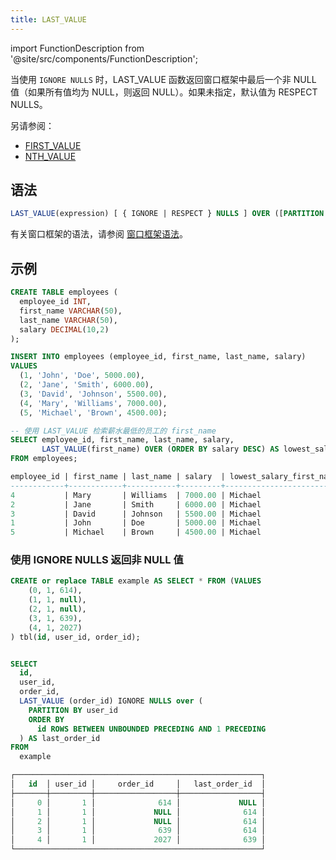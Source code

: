 ```yaml
---
title: LAST_VALUE
---
```


import FunctionDescription from '@site/src/components/FunctionDescription';

<FunctionDescription description="引入版本: v1.2.568"/>

当使用 `IGNORE NULLS` 时，LAST_VALUE 函数返回窗口框架中最后一个非 NULL 值（如果所有值均为 NULL，则返回 NULL）。如果未指定，默认值为 RESPECT NULLS。

另请参阅：

- [FIRST_VALUE](first-value.md)
- [NTH_VALUE](nth-value.md)

## 语法

```sql
LAST_VALUE(expression) [ { IGNORE | RESPECT } NULLS ] OVER ([PARTITION BY partition_expression] ORDER BY order_expression [window_frame])
```

有关窗口框架的语法，请参阅 [窗口框架语法](index.md#window-frame-syntax)。

## 示例

```sql
CREATE TABLE employees (
  employee_id INT,
  first_name VARCHAR(50),
  last_name VARCHAR(50),
  salary DECIMAL(10,2)
);

INSERT INTO employees (employee_id, first_name, last_name, salary)
VALUES
  (1, 'John', 'Doe', 5000.00),
  (2, 'Jane', 'Smith', 6000.00),
  (3, 'David', 'Johnson', 5500.00),
  (4, 'Mary', 'Williams', 7000.00),
  (5, 'Michael', 'Brown', 4500.00);

-- 使用 LAST_VALUE 检索薪水最低的员工的 first_name
SELECT employee_id, first_name, last_name, salary,
       LAST_VALUE(first_name) OVER (ORDER BY salary DESC) AS lowest_salary_first_name
FROM employees;

employee_id | first_name | last_name | salary  | lowest_salary_first_name
------------+------------+-----------+---------+------------------------
4           | Mary       | Williams  | 7000.00 | Michael
2           | Jane       | Smith     | 6000.00 | Michael
3           | David      | Johnson   | 5500.00 | Michael
1           | John       | Doe       | 5000.00 | Michael
5           | Michael    | Brown     | 4500.00 | Michael
```

### 使用 IGNORE NULLS 返回非 NULL 值

```sql
CREATE or replace TABLE example AS SELECT * FROM (VALUES
	(0, 1, 614),
	(1, 1, null),
	(2, 1, null),
	(3, 1, 639),
	(4, 1, 2027)
) tbl(id, user_id, order_id);


SELECT
  id,
  user_id,
  order_id,
  LAST_VALUE (order_id) IGNORE NULLS over (
    PARTITION BY user_id
    ORDER BY
      id ROWS BETWEEN UNBOUNDED PRECEDING AND 1 PRECEDING
  ) AS last_order_id
FROM
  example

┌───────────────────────────────────────────────────────┐
│   id  │ user_id │     order_id     │   last_order_id  │
├───────┼─────────┼──────────────────┼──────────────────┤
│     0 │       1 │              614 │             NULL │
│     1 │       1 │             NULL │              614 │
│     2 │       1 │             NULL │              614 │
│     3 │       1 │              639 │              614 │
│     4 │       1 │             2027 │              639 │
└───────────────────────────────────────────────────────┘

```